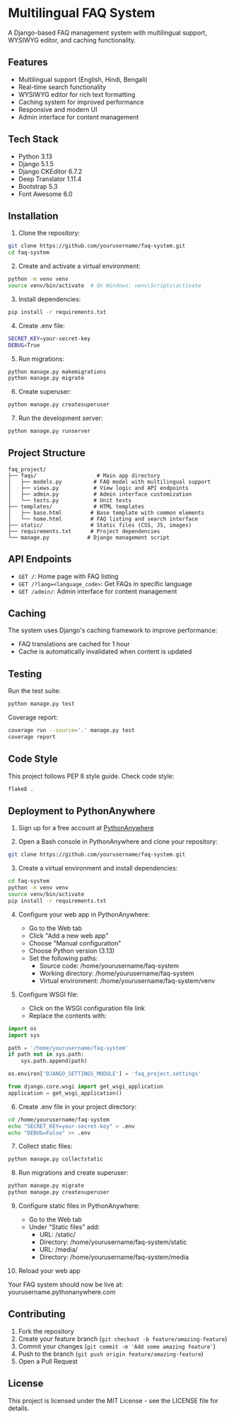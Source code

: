 # Multilingual FAQ System

A Django-based FAQ management system with multilingual support, WYSIWYG editor, and caching functionality.

## Features

- Multilingual support (English, Hindi, Bengali)
- Real-time search functionality
- WYSIWYG editor for rich text formatting
- Caching system for improved performance
- Responsive and modern UI
- Admin interface for content management

## Tech Stack

- Python 3.13
- Django 5.1.5
- Django CKEditor 6.7.2
- Deep Translator 1.11.4
- Bootstrap 5.3
- Font Awesome 6.0

## Installation

1. Clone the repository:
```bash
git clone https://github.com/yourusername/faq-system.git
cd faq-system
```

2. Create and activate a virtual environment:
```bash
python -m venv venv
source venv/bin/activate  # On Windows: venv\Scripts\activate
```

3. Install dependencies:
```bash
pip install -r requirements.txt
```

4. Create .env file:
```bash
SECRET_KEY=your-secret-key
DEBUG=True
```

5. Run migrations:
```bash
python manage.py makemigrations
python manage.py migrate
```

6. Create superuser:
```bash
python manage.py createsuperuser
```

7. Run the development server:
```bash
python manage.py runserver
```

## Project Structure

```
faq_project/
├── faqs/                   # Main app directory
│   ├── models.py          # FAQ model with multilingual support
│   ├── views.py           # View logic and API endpoints
│   ├── admin.py           # Admin interface customization
│   └── tests.py           # Unit tests
├── templates/             # HTML templates
│   ├── base.html         # Base template with common elements
│   └── home.html         # FAQ listing and search interface
├── static/               # Static files (CSS, JS, images)
├── requirements.txt      # Project dependencies
└── manage.py            # Django management script
```

## API Endpoints

- `GET /`: Home page with FAQ listing
- `GET /?lang=<language_code>`: Get FAQs in specific language
- `GET /admin/`: Admin interface for content management

## Caching

The system uses Django's caching framework to improve performance:
- FAQ translations are cached for 1 hour
- Cache is automatically invalidated when content is updated

## Testing

Run the test suite:
```bash
python manage.py test
```

Coverage report:
```bash
coverage run --source='.' manage.py test
coverage report
```

## Code Style

This project follows PEP 8 style guide. Check code style:
```bash
flake8 .
```

## Deployment to PythonAnywhere

1. Sign up for a free account at [PythonAnywhere](https://www.pythonanywhere.com/)

2. Open a Bash console in PythonAnywhere and clone your repository:
```bash
git clone https://github.com/yourusername/faq-system.git
```

3. Create a virtual environment and install dependencies:
```bash
cd faq-system
python -m venv venv
source venv/bin/activate
pip install -r requirements.txt
```

4. Configure your web app in PythonAnywhere:
   - Go to the Web tab
   - Click "Add a new web app"
   - Choose "Manual configuration"
   - Choose Python version (3.13)
   - Set the following paths:
     - Source code: /home/yourusername/faq-system
     - Working directory: /home/yourusername/faq-system
     - Virtual environment: /home/yourusername/faq-system/venv

5. Configure WSGI file:
   - Click on the WSGI configuration file link
   - Replace the contents with:
```python
import os
import sys

path = '/home/yourusername/faq-system'
if path not in sys.path:
    sys.path.append(path)

os.environ['DJANGO_SETTINGS_MODULE'] = 'faq_project.settings'

from django.core.wsgi import get_wsgi_application
application = get_wsgi_application()
```

6. Create .env file in your project directory:
```bash
cd /home/yourusername/faq-system
echo "SECRET_KEY=your-secret-key" > .env
echo "DEBUG=False" >> .env
```

7. Collect static files:
```bash
python manage.py collectstatic
```

8. Run migrations and create superuser:
```bash
python manage.py migrate
python manage.py createsuperuser
```

9. Configure static files in PythonAnywhere:
   - Go to the Web tab
   - Under "Static files" add:
     - URL: /static/
     - Directory: /home/yourusername/faq-system/static
     - URL: /media/
     - Directory: /home/yourusername/faq-system/media

10. Reload your web app

Your FAQ system should now be live at: yourusername.pythonanywhere.com

## Contributing

1. Fork the repository
2. Create your feature branch (`git checkout -b feature/amazing-feature`)
3. Commit your changes (`git commit -m 'Add some amazing feature'`)
4. Push to the branch (`git push origin feature/amazing-feature`)
5. Open a Pull Request

## License

This project is licensed under the MIT License - see the LICENSE file for details.
